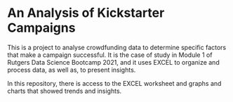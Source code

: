 
# An Analysis of Kickstarter Campaigns

This is a project to analyse crowdfunding data to determine specific factors that make a campaign successful.
It is the case of study in Module 1 of Rutgers Data Science Bootcamp 2021, and it uses EXCEL to organize and process data, as well as, to present insights.

In this repository, there is access to the EXCEL worksheet and graphs and charts that showed trends and insights.

 
